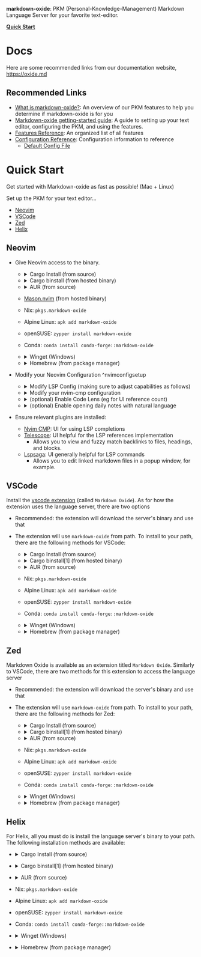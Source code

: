 
**markdown-oxide**: PKM (Personal-Knowledge-Management) Markdown Language Server for your favorite text-editor. 

**[Quick Start](#quick-start)**

# Docs


Here are some recommended links from our documentation website, <https://oxide.md>

## Recommended Links

* [What is markdown-oxide?](https://oxide.md/): An overview of our PKM features to help you determine if markdown-oxide is for you
* [Markdown-oxide getting-started guide](https://oxide.md/index#Getting+Started): A guide to setting up your text editor, configuring the PKM, and using the features.
* [Features Reference](https://oxide.md/Features+Index): An organized list of all features
* [Configuration Reference](https://oxide.md/Configuration): Configuration information to reference
    + [Default Config File](https://oxide.md/Configuration#Default+Config+File)

# Quick Start

Get started with Markdown-oxide as fast as possible! (Mac + Linux)

Set up the PKM for your text editor...

- [Neovim](#Neovim)
- [VSCode](#VSCode)
- [Zed](#Zed)
- [Helix](#Helix)

## Neovim

- Give Neovim access to the binary.

    - <details>
         <summary>Cargo Install (from source)</summary>
    
        ```bash
        cargo install --locked --git https://github.com/Feel-ix-343/markdown-oxide.git markdown-oxide
        ```
    
    </details>

    - <details>
         <summary>Cargo binstall (from hosted binary)</summary>
    
        ```bash
        cargo binstall --git 'https://github.com/feel-ix-343/markdown-oxide' markdown-oxide
        ```
    
    </details>
    
    - <details>
         <summary>AUR (from source)</summary>
    
        ```bash
        paru -S markdown-oxide-git
        ```

        ```bash
        yay -S markdown-oxide-git
        ```
    
    </details>

    - [Mason.nvim](https://github.com/williamboman/mason.nvim) (from hosted binary)
    - Nix: `pkgs.markdown-oxide`
    - Alpine Linux: `apk add markdown-oxide`
    - openSUSE: `zypper install markdown-oxide`
    - Conda: `conda install conda-forge::markdown-oxide`
    
    - <details>
         <summary>Winget (Windows)</summary>
    
        ```bash
        winget install FelixZeller.markdown-oxide
        ```
    
    </details>
    
    - <details>
         <summary>Homebrew (from package manager)</summary>
    
        ```bash
        brew install markdown-oxide
        ```
    
    </details>
  
- Modify your Neovim Configuration ^nvimconfigsetup
    - <details>
        <summary>Modify LSP Config (making sure to adjust capabilities as follows)</summary>

        ```lua        
        -- An example nvim-lspconfig capabilities setting
        local capabilities = require("cmp_nvim_lsp").default_capabilities(vim.lsp.protocol.make_client_capabilities())
        
        require("lspconfig").markdown_oxide.setup({
            -- Ensure that dynamicRegistration is enabled! This allows the LS to take into account actions like the
            -- Create Unresolved File code action, resolving completions for unindexed code blocks, ...
            capabilities = vim.tbl_deep_extend(
                'force',
                capabilities,
                {
                    workspace = {
                        didChangeWatchedFiles = {
                            dynamicRegistration = true,
                        },
                    },
                }
            ),
            on_attach = on_attach -- configure your on attach config
        })
        ```

    </details> 

    - <details>
        <summary>Modify your nvim-cmp configuration</summary>

        Modify your nvim-cmp source settings for nvim-lsp (note: you must have nvim-lsp installed)

        ```lua        
        {
        name = 'nvim_lsp',
          option = {
            markdown_oxide = {
              keyword_pattern = [[\(\k\| \|\/\|#\)\+]]
            }
          }
        },
        ```

    </details>

    - <details>
        <summary>(optional) Enable Code Lens (eg for UI reference count)</summary>

        Modify your lsp `on_attach` function.

        ```lua
        local function codelens_supported(bufnr)
          for _, c in ipairs(vim.lsp.get_clients({ bufnr = bufnr })) do
            if c.server_capabilities and c.server_capabilities.codeLensProvider then
              return true
            end
          end
          return false
        end

        vim.api.nvim_create_autocmd(
          { 'TextChanged', 'InsertLeave', 'CursorHold', 'BufEnter' },
          {
            buffer = bufnr,
            callback = function()
              if codelens_supported(bufnr) then
                vim.lsp.codelens.refresh({ bufnr = bufnr })
              end
            end,
          }
        )

        if codelens_supported(bufnr) then
          vim.lsp.codelens.refresh({ bufnr = bufnr })
        end
        ```

    </details>

    - <details>
        <summary>(optional) Enable opening daily notes with natural language</summary>

        Modify your lsp `on_attach` function to support opening daily notes with, for example, `:Daily two days ago` or `:Daily next monday`. 

        ```lua
        -- setup Markdown Oxide daily note commands
        if client.name == "markdown_oxide" then

          vim.api.nvim_create_user_command(
            "Daily",
            function(args)
              local input = args.args

              vim.lsp.buf.execute_command({command="jump", arguments={input}})

            end,
            {desc = 'Open daily note', nargs = "*"}
          )
        end
        ```

    </details>    
- Ensure relevant plugins are installed:
    * [Nvim CMP](https://github.com/hrsh7th/nvim-cmp): UI for using LSP completions
    * [Telescope](https://github.com/nvim-telescope/telescope.nvim): UI helpful for the LSP references implementation
        - Allows you to view and fuzzy match backlinks to files, headings, and blocks.
    * [Lspsaga](https://github.com/nvimdev/lspsaga.nvim): UI generally helpful for LSP commands
        + Allows you to edit linked markdown files in a popup window, for example. 


## VSCode

Install the [vscode extension](https://marketplace.visualstudio.com/items?itemName=FelixZeller.markdown-oxide) (called `Markdown Oxide`). As for how the extension uses the language server, there are two options
- Recommended: the extension will download the server's binary and use that
- The extension will use `markdown-oxide` from path. To install to your path, there are the following methods for VSCode:

    - <details>
         <summary>Cargo Install (from source)</summary>
    
        ```bash
        cargo install --locked --git https://github.com/Feel-ix-343/markdown-oxide.git markdown-oxide
        ```
    
    </details>

    - <details>
         <summary>Cargo binstall[1] (from hosted binary)</summary>
    
        ```bash
        cargo binstall --git 'https://github.com/feel-ix-343/markdown-oxide' markdown-oxide
        ```
    
    </details>
    
    - <details>
         <summary>AUR (from source)</summary>
    
        ```bash
        paru -S markdown-oxide-git
        ```

        ```bash
        yay -S markdown-oxide-git
        ```
    
    </details>
    
    - Nix: `pkgs.markdown-oxide`
    - Alpine Linux: `apk add markdown-oxide`
    - openSUSE: `zypper install markdown-oxide`
    - Conda: `conda install conda-forge::markdown-oxide`
    
    - <details>
         <summary>Winget (Windows)</summary>
    
        ```bash
        winget install FelixZeller.markdown-oxide
        ```
    
    </details>
    
    - <details>
         <summary>Homebrew (from package manager)</summary>
    
        ```bash
        brew install markdown-oxide
        ```
    
    </details>

## Zed

Markdown Oxide is available as an extension titled `Markdown Oxide`. Similarly to VSCode, there are two methods for this extension to access the language server
- Recommended: the extension will download the server's binary and use that
- The extension will use `markdown-oxide` from path. To install to your path, there are the following methods for Zed:

    - <details>
         <summary>Cargo Install (from source)</summary>
    
        ```bash
        cargo install --locked --git https://github.com/Feel-ix-343/markdown-oxide.git markdown-oxide
        ```
    
    </details>

    - <details>
         <summary>Cargo binstall[1] (from hosted binary)</summary>
    
        ```bash
        cargo binstall --git 'https://github.com/feel-ix-343/markdown-oxide' markdown-oxide
        ```
    
    </details>
    
    - <details>
         <summary>AUR (from source)</summary>
    
        ```bash
        paru -S markdown-oxide-git
        ```

        ```bash
        yay -S markdown-oxide-git
        ```
    
    </details>
    
    - Nix: `pkgs.markdown-oxide`
    - Alpine Linux: `apk add markdown-oxide`
    - openSUSE: `zypper install markdown-oxide`
    - Conda: `conda install conda-forge::markdown-oxide`
    
    - <details>
         <summary>Winget (Windows)</summary>
    
        ```bash
        winget install FelixZeller.markdown-oxide
        ```
    
    </details>
    
    - <details>
         <summary>Homebrew (from package manager)</summary>
    
        ```bash
        brew install markdown-oxide
        ```
    
    </details>

    

## Helix

For Helix, all you must do is install the language server's binary to your path. The following installation methods are available:
- <details>
     <summary>Cargo Install (from source)</summary>

    ```bash
    cargo install --locked --git https://github.com/Feel-ix-343/markdown-oxide.git markdown-oxide
    ```

</details>

- <details>
    <summary>Cargo binstall[1] (from hosted binary)</summary>
    
    ```bash
    cargo binstall --git 'https://github.com/feel-ix-343/markdown-oxide' markdown-oxide
    ```
    
</details>

- <details>
     <summary>AUR (from source)</summary>

    ```bash
    paru -S markdown-oxide-git
    ```

    ```bash
    yay -S markdown-oxide-git
    ```

</details>

- Nix: `pkgs.markdown-oxide`
- Alpine Linux: `apk add markdown-oxide`
- openSUSE: `zypper install markdown-oxide`
- Conda: `conda install conda-forge::markdown-oxide`

- <details>
     <summary>Winget (Windows)</summary>

    ```bash
    winget install FelixZeller.markdown-oxide
    ```

</details>

- <details>
     <summary>Homebrew (from package manager)</summary>

    ```bash
    brew install markdown-oxide
    ```

</details>
